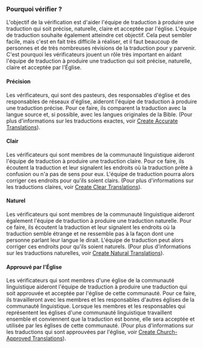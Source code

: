 ### Pourquoi vérifier ?

L'objectif de la vérification est d'aider l'équipe de traduction à produire une traduction qui soit précise, naturelle, claire et acceptée par l'église. L'équipe de traduction souhaite également atteindre cet objectif. Cela peut sembler facile, mais c'est en fait très difficile à réaliser, et il faut beaucoup de personnes et de très nombreuses révisions de la traduction pour y parvenir. C'est pourquoi les vérificateurs jouent un rôle très important en aidant l'équipe de traduction à produire une traduction qui soit précise, naturelle, claire et acceptée par l'Église.

#### Précision

Les vérificateurs, qui sont des pasteurs, des responsables d'église et des responsables de réseaux d'église, aideront l'équipe de traduction à produire une traduction précise. Pour ce faire, ils comparent la traduction avec la langue source et, si possible, avec les langues originales de la Bible. (Pour plus d'informations sur les traductions exactes, voir [Create Accurate Translations](../../translate/guidelines-accurate/01.md)).

#### Clair

Les vérificateurs qui sont membres de la communauté linguistique aideront l'équipe de traduction à produire une traduction claire. Pour ce faire, ils écoutent la traduction et leur signalent les endroits où la traduction prête à confusion ou n'a pas de sens pour eux. L'équipe de traduction pourra alors corriger ces endroits pour qu'ils soient clairs. (Pour plus d'informations sur les traductions claires, voir [Create Clear Translations](../../translate/guidelines-clear/01.md)).

#### Naturel

Les vérificateurs qui sont membres de la communauté linguistique aideront également l'équipe de traduction à produire une traduction naturelle. Pour ce faire, ils écoutent la traduction et leur signalent les endroits où la traduction semble étrange et ne ressemble pas à la façon dont une personne parlant leur langue le dirait. L'équipe de traduction peut alors corriger ces endroits pour qu'ils soient naturels. (Pour plus d'informations sur les traductions naturelles, voir [Create Natural Translations](../../translate/guidelines-natural/01.md)).

#### Approuvé par l'Église

Les vérificateurs qui sont membres d'une église de la communauté linguistique aideront l'équipe de traduction à produire une traduction qui soit approuvée et acceptée par l'église de cette communauté. Pour ce faire, ils travailleront avec les membres et les responsables d'autres églises de la communauté linguistique. Lorsque les membres et les responsables qui représentent les églises d'une communauté linguistique travaillent ensemble et conviennent que la traduction est bonne, elle sera acceptée et utilisée par les églises de cette communauté. (Pour plus d'informations sur les traductions qui sont approuvées par l'église, voir [Create Church-Approved Translations](../../translate/guidelines-church-approved/01.md)).
